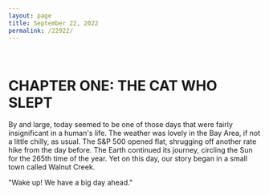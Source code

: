 ```yaml
---
layout: page
title: September 22, 2022
permalink: /22922/
---
```


<br>

# CHAPTER ONE: THE CAT WHO SLEPT

By and large, today seemed to be one of those days that were fairly insignificant in a human's life. The weather was lovely in the Bay Area, if not a little chilly, as usual. The S&P 500 opened flat, shrugging off another rate hike from the day before. The Earth continued its journey, circling the Sun for the 265th time of the year. Yet on this day, our story began in a small town called Walnut Creek.

"Wake up! We have a big day ahead."

<br>
